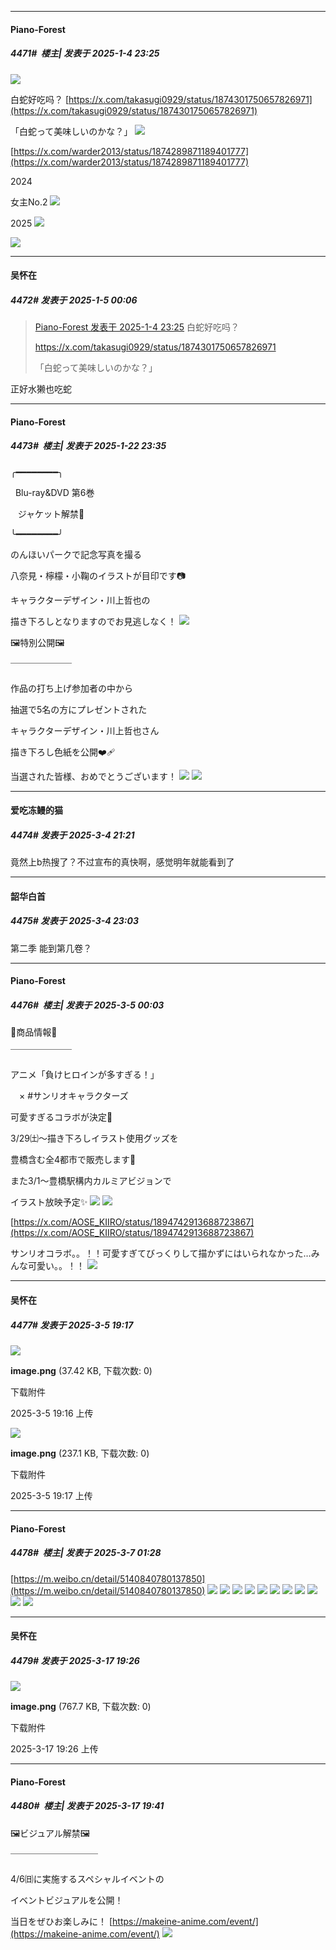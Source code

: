 ﻿
*****

####  Piano-Forest  
##### 4471#         楼主| 发表于 2025-1-4 23:25

<img src="https://p.sda1.dev/21/edba9929e821220b4619903c042fb24e/20250104_231937.jpg" referrerpolicy="no-referrer">

白蛇好吃吗？
[https://x.com/takasugi0929/status/1874301750657826971](https://x.com/takasugi0929/status/1874301750657826971)

「白蛇って美味しいのかな？」
<img src="https://p.sda1.dev/21/5badf81ee6f59f4a0177889ee9a41eb1/20250104_232109.jpg" referrerpolicy="no-referrer">

[https://x.com/warder2013/status/1874289871189401777](https://x.com/warder2013/status/1874289871189401777)

2024

女主No.2
<img src="https://p.sda1.dev/21/80bd91241e0ba1736a9b18677f47e1b1/20250104_232144.jpg" referrerpolicy="no-referrer">

2025
<img src="https://p.sda1.dev/21/ac49683d7be8f682f9565c7edcac2658/20250104_232148.jpg" referrerpolicy="no-referrer">

<img src="https://p.sda1.dev/21/dcc16a1b2a143fa2755d239a432425f8/20250104_232153.jpg" referrerpolicy="no-referrer">


*****

####  吴怀在  
##### 4472#       发表于 2025-1-5 00:06

<blockquote><a href="httphttps://bbs.saraba1st.com/2b/forum.php?mod=redirect&amp;goto=findpost&amp;pid=67104303&amp;ptid=2159922" target="_blank">Piano-Forest 发表于 2025-1-4 23:25</a>
白蛇好吃吗？

https://x.com/takasugi0929/status/1874301750657826971

「白蛇って美味しいのかな？」</blockquote>
正好水獭也吃蛇

*****

####  Piano-Forest  
##### 4473#         楼主| 发表于 2025-1-22 23:35

╭━━━━━━━━╮

  Blu-ray&amp;DVD 第6巻

   ジャケット解禁🎉

╰━━━━━━━━╯

のんほいパークで記念写真を撮る

八奈見・檸檬・小鞠のイラストが目印です📷

キャラクターデザイン・川上哲也の

描き下ろしとなりますのでお見逃しなく！
<img src="https://p.sda1.dev/21/7ee3e25f576508e0076ae93a8ce2e2bf/20250122_233312.jpg" referrerpolicy="no-referrer">

🖼特別公開🖼

￣￣￣￣￣￣￣

作品の打ち上げ参加者の中から

抽選で5名の方にプレゼントされた

キャラクターデザイン・川上哲也さん

描き下ろし色紙を公開❤️‍🩹

当選された皆様、おめでとうございます！
<img src="https://p.sda1.dev/21/e3bfb6bc1d50273c95d56d1cf2aafcf6/20250122_233222.jpg" referrerpolicy="no-referrer">
<img src="https://p.sda1.dev/21/91a52652a955d042c5218fd1ee01f9cd/20250122_233217.jpg" referrerpolicy="no-referrer">

*****

####  爱吃冻鳗的猫  
##### 4474#       发表于 2025-3-4 21:21

竟然上b热搜了？不过宣布的真快啊，感觉明年就能看到了


*****

####  韶华白首  
##### 4475#       发表于 2025-3-4 23:03

第二季 能到第几卷？


*****

####  Piano-Forest  
##### 4476#         楼主| 发表于 2025-3-5 00:03

🎁商品情報🎁

￣￣￣￣￣￣￣

アニメ「負けヒロインが多すぎる！」

　× #サンリオキャラクターズ

可愛すぎるコラボが決定🎉

3/29㈯～描き下ろしイラスト使用グッズを

豊橋含む全4都市で販売します🎀

また3/1～豊橋駅構内カルミアビジョンで

イラスト放映予定✨
<img src="https://p.sda1.dev/22/57c07150ff7c528fba17188db3a90014/20250305_000043.jpg" referrerpolicy="no-referrer">
<img src="https://p.sda1.dev/22/820348425e37654ed6fb921ccb81c6f0/20250305_000113.jpg" referrerpolicy="no-referrer">

[https://x.com/AOSE_KIIRO/status/1894742913688723867](https://x.com/AOSE_KIIRO/status/1894742913688723867)

サンリオコラボ。。！！可愛すぎてびっくりして描かずにはいられなかった…みんな可愛い。。！！
<img src="https://p.sda1.dev/22/d237d14e679bbedf4dfee1fd7c9afec7/20250305_000140.jpg" referrerpolicy="no-referrer">


*****

####  吴怀在  
##### 4477#       发表于 2025-3-5 19:17

<img src="https://img.saraba1st.com/forum/202503/05/191653a7224034jh2oj942.png" referrerpolicy="no-referrer">

<strong>image.png</strong> (37.42 KB, 下载次数: 0)

下载附件

2025-3-5 19:16 上传

<img src="https://img.saraba1st.com/forum/202503/05/191704b6ercacrzjjulbj7.png" referrerpolicy="no-referrer">

<strong>image.png</strong> (237.1 KB, 下载次数: 0)

下载附件

2025-3-5 19:17 上传


*****

####  Piano-Forest  
##### 4478#         楼主| 发表于 2025-3-7 01:28

[https://m.weibo.cn/detail/5140840780137850](https://m.weibo.cn/detail/5140840780137850)
<img src="https://p.sda1.dev/22/df5678b7b3bff98dc6f06cb7fa531932/4508e79bly8hz62f6n1x7j21jk25dk7a.jpg" referrerpolicy="no-referrer">
<img src="https://p.sda1.dev/22/d3e2ff9481c9474b317036ac1b67fab8/4508e79bly8hz62f5zqzgj22bm1jkx1f.jpg" referrerpolicy="no-referrer">
<img src="https://p.sda1.dev/22/3263c93cb9e13608602c7f5627d8d49a/4508e79bly8hz62hb1mo8j22bk1jk7u0.jpg" referrerpolicy="no-referrer">
<img src="https://p.sda1.dev/22/faf6553ccbbf2e862e1e07275c48a055/4508e79bly8hz62g0y2g3j22bp1jkx47.jpg" referrerpolicy="no-referrer">
<img src="https://p.sda1.dev/22/5568184db082194238ceaa5b0988b9f1/4508e79bly8hz62fg0irtj22bg1jke5l.jpg" referrerpolicy="no-referrer">
<img src="https://p.sda1.dev/22/17a0b44c8bcec12beeee818f5696c45f/4508e79bly8hz62f7jfmqj229i1jkn7r.jpg" referrerpolicy="no-referrer">
<img src="https://p.sda1.dev/22/5267314f7ebd61e77d9b394a858ed4e8/4508e79bly8hz62fgwb1zj22941jk149.jpg" referrerpolicy="no-referrer">
<img src="https://p.sda1.dev/22/2a98881d2586ee603ae1c5bfe2ed8b9c/4508e79bly8hz62fnlrl2j22951jkqeq.jpg" referrerpolicy="no-referrer">
<img src="https://p.sda1.dev/22/ccfd4a2d4051e7a2f0b9227713c73acb/4508e79bly8hz62gc9d95j22991jk13i.jpg" referrerpolicy="no-referrer">
<img src="https://p.sda1.dev/22/82ba092661afb046fd0974a6f341e085/4508e79bly8hz62hbk6yoj22991jkds4.jpg" referrerpolicy="no-referrer">
<img src="https://p.sda1.dev/22/56783985caaa71ebde52fec3c0aa9dac/4508e79bly8hz62fo8y9rj22981jkqfh.jpg" referrerpolicy="no-referrer">

*****

####  吴怀在  
##### 4479#       发表于 2025-3-17 19:26

<img src="https://img.saraba1st.com/forum/202503/17/192643rmj4h8h2p4jt6jih.png" referrerpolicy="no-referrer">

<strong>image.png</strong> (767.7 KB, 下载次数: 0)

下载附件

2025-3-17 19:26 上传


*****

####  Piano-Forest  
##### 4480#         楼主| 发表于 2025-3-17 19:41

🖼ビジュアル解禁🖼

￣￣￣￣￣￣￣￣￣￣

4/6㈰に実施するスペシャルイベントの

イベントビジュアルを公開！

当日をぜひお楽しみに！
[https://makeine-anime.com/event/](https://makeine-anime.com/event/)
<img src="https://p.sda1.dev/22/56c30cead5fc559cad8e5db55ab74e60/kv_pc.jpg" referrerpolicy="no-referrer">

